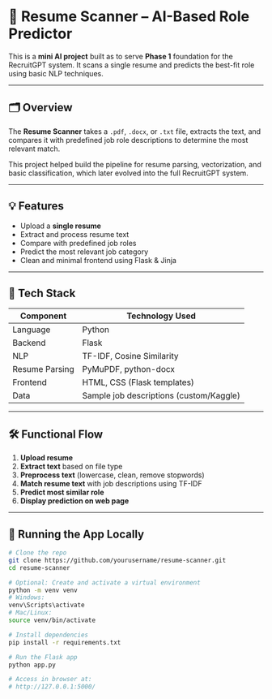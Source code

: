 # 🧠 Resume Scanner – AI-Based Role Predictor

This is a **mini AI project** built as to serve **Phase 1** foundation for the RecruitGPT system. It scans a single resume and predicts the best-fit role using basic NLP techniques.

---

## 🗂️ Overview

The **Resume Scanner** takes a `.pdf`, `.docx`, or `.txt` file, extracts the text, and compares it with predefined job role descriptions to determine the most relevant match.

This project helped build the pipeline for resume parsing, vectorization, and basic classification, which later evolved into the full RecruitGPT system.

---

## 💡 Features

- Upload a **single resume**
- Extract and process resume text
- Compare with predefined job roles
- Predict the most relevant job category
- Clean and minimal frontend using Flask & Jinja

---

## 🔧 Tech Stack

| Component     | Technology Used                |
|---------------|--------------------------------|
| Language      | Python                         |
| Backend       | Flask                          |
| NLP           | TF-IDF, Cosine Similarity      |
| Resume Parsing| PyMuPDF, python-docx           |
| Frontend      | HTML, CSS (Flask templates)    |
| Data          | Sample job descriptions (custom/Kaggle) |

---

## 🛠 Functional Flow

1. **Upload resume**
2. **Extract text** based on file type
3. **Preprocess text** (lowercase, clean, remove stopwords)
4. **Match resume text** with job descriptions using TF-IDF
5. **Predict most similar role**
6. **Display prediction on web page**

---

## 🚀 Running the App Locally

```bash
# Clone the repo
git clone https://github.com/yourusername/resume-scanner.git
cd resume-scanner

# Optional: Create and activate a virtual environment
python -m venv venv
# Windows:
venv\Scripts\activate
# Mac/Linux:
source venv/bin/activate

# Install dependencies
pip install -r requirements.txt

# Run the Flask app
python app.py

# Access in browser at:
# http://127.0.0.1:5000/
